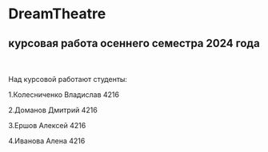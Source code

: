 # DreamTheatre
## курсовая работа осеннего семестра 2024 года
<br>
<br>
Над курсовой работают студенты:

1.Колесниченко Владислав 4216

2.Доманов Дмитрий 4216

3.Ершов Алексей 4216

4.Иванова Алена 4216

